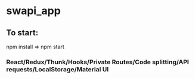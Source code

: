 # swapi_app

## To start:
npm install => 
npm start
### React/Redux/Thunk/Hooks/Private Routes/Code splitting/API requests/LocalStorage/Material UI

